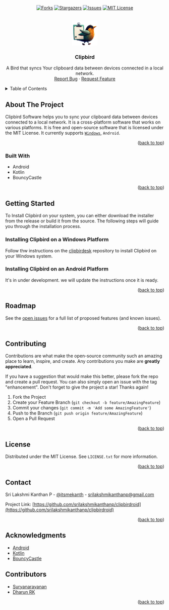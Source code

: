 <!-- Improved compatibility of back-to-top link: See: https://github.com/othneildrew/Best-README-Template/pull/73 -->
<!-- markdownlint-disable MD033 -->
<!-- markdownlint-disable MD041 -->

<a name="readme-top"></a>

<!--
*** Thanks for checking out the Best-README-Template. If you have a suggestion*** That would make this better, please fork the repo and create a pull request
*** or simply open an issue with the tag "enhancement".
*** Don't forget to give the project a star!
*** Thanks again! Now go create something AMAZING! :D
-->

<!-- PROJECT SHIELDS -->
<!--
*** I'm using markdown "reference style" links for readability.
*** Reference links are enclosed in brackets [ ] instead of parentheses ( ).
*** See the bottom of this document for the declaration of the reference variables
*** for contributors-url, forks-url, etc. This is an optional, concise syntax you may use.
*** https://www.markdownguide.org/basic-syntax/#reference-style-links
-->

<div align="center">

[![Forks][forks-shield]][forks-url]
[![Stargazers][stars-shield]][stars-url]
[![Issues][issues-shield]][issues-url]
[![MIT License][license-shield]][license-url]

</div>

<!-- PROJECT LOGO -->
<br />
<div align="center">
  <a href="https://github.com/srilakshmikanthanp/clipbirdroid">
    <img src="assets/images/logo.png" alt="Logo" width="80" height="80">
  </a>

<h3 align="center">Clipbird</h3>
  <p align="center">
    A Bird that syncs Your clipboard data between devices connected in a local network.
    <br />
    <a href="https://github.com/srilakshmikanthanp/clipbirdroid/issues">Report Bug</a>
    ·
    <a href="https://github.com/srilakshmikanthanp/clipbirdroid/issues">Request Feature</a>
  </p>
</div>

<!-- TABLE OF CONTENTS -->
<details>
  <summary>Table of Contents</summary>
  <ol>
    <li>
      <a href="#about-the-project">About The Project</a>
      <ul>
        <li><a href="#built-with">Built With</a></li>
      </ul>
    </li>
    <li><a href="#getting-started">Getting Started</a></li>
    <li><a href="#roadmap">Roadmap</a></li>
    <li><a href="#contributing">Contributing</a></li>
    <li><a href="#license">License</a></li>
    <li><a href="#contact">Contact</a></li>
    <li><a href="#acknowledgments">Acknowledgments</a></li>
    <li><a href="#contributors">Contributors</a></li>
  </ol>
</details>

<!-- ABOUT THE PROJECT -->
## About The Project

Clipbird Software helps you to sync your clipboard data between devices connected to a local network. It is a cross-platform software that works on various platforms. It is free and open-source software that is licensed under the MIT License. It currently supports [`Windows`](https://github.com/srilakshmikanthanp/clipbirdesk), `Android`.

<p align="right">(<a href="#readme-top">back to top</a>)</p>

### Built With

* Android
* Kotlin
* BouncyCastle

<p align="right">(<a href="#readme-top">back to top</a>)</p>

<!-- GETTING STARTED -->
## Getting Started

To Install Clipbird on your system, you can either download the installer from the release or build it from the source. The following steps will guide you through the installation process.

### Installing Clipbird on a Windows Platform

Follow thw instructions on the [clipbirdesk](https://github.com/srilakshmikanthanp/clipbirdesk) repository to install Clipbird on your Windows system.

### Installing Clipbird on an Android Platform

It's in under development. we will update the instructions once it is ready.

<p align="right">(<a href="#readme-top">back to top</a>)</p>

<!-- ROADMAP -->
## Roadmap

See the [open issues](https://github.com/srilakshmikanthanp/clipbirdroid/issues) for a full list of proposed features (and known issues).

<p align="right">(<a href="#readme-top">back to top</a>)</p>

<!-- CONTRIBUTING -->
## Contributing

Contributions are what make the open-source community such an amazing place to learn, inspire, and create. Any contributions you make are **greatly appreciated**.

If you have a suggestion that would make this better, please fork the repo and create a pull request. You can also simply open an issue with the tag "enhancement".
Don't forget to give the project a star! Thanks again!

1. Fork the Project
2. Create your Feature Branch (`git checkout -b feature/AmazingFeature`)
3. Commit your changes (`git commit -m 'Add some AmazingFeature'`)
4. Push to the Branch (`git push origin feature/AmazingFeature`)
5. Open a Pull Request

<p align="right">(<a href="#readme-top">back to top</a>)</p>

<!-- LICENSE -->
## License

Distributed under the MIT License. See `LICENSE.txt` for more information.

<p align="right">(<a href="#readme-top">back to top</a>)</p>

<!-- CONTACT -->
## Contact

Sri Lakshmi Kanthan P - [@itsmekanth](https://twitter.com/itsmekanth) - <srilakshmikanthanp@gmail.com>

Project Link: [https://github.com/srilakshmikanthanp/clipbirdroid](https://github.com/srilakshmikanthanp/clipbirdroid)

<p align="right">(<a href="#readme-top">back to top</a>)</p>

<!-- ACKNOWLEDGMENTS -->
## Acknowledgments

* [Android](https://www.android.com/)
* [Kotlin](https://kotlinlang.org/)
* [BouncyCastle](https://www.bouncycastle.org/)

<!-- Contributors -->
## Contributors

* [Suryanarayanan](https://github.com/suryanarayanandv)
* [Dharun RK](https://github.com/rkdharun)

<p align="right">(<a href="#readme-top">back to top</a>)</p>

<!-- MARKDOWN LINKS & IMAGES -->
<!-- https://www.markdownguide.org/basic-syntax/#reference-style-links -->
[forks-shield]: https://img.shields.io/github/forks/srilakshmikanthanp/clipbirdroid.svg?style=for-the-badge
[forks-url]: https://github.com/srilakshmikanthanp/clipbirdroid/network/members
[stars-shield]: https://img.shields.io/github/stars/srilakshmikanthanp/clipbirdroid.svg?style=for-the-badge
[stars-url]: https://github.com/srilakshmikanthanp/clipbirdroid/stargazers
[issues-shield]: https://img.shields.io/github/issues/srilakshmikanthanp/clipbirdroid.svg?style=for-the-badge
[issues-url]: https://github.com/srilakshmikanthanp/clipbirdroid/issues
[license-shield]: https://img.shields.io/github/license/srilakshmikanthanp/clipbirdroid.svg?style=for-the-badge
[license-url]: https://github.com/srilakshmikanthanp/clipbirdroid/blob/main/LICENSE
